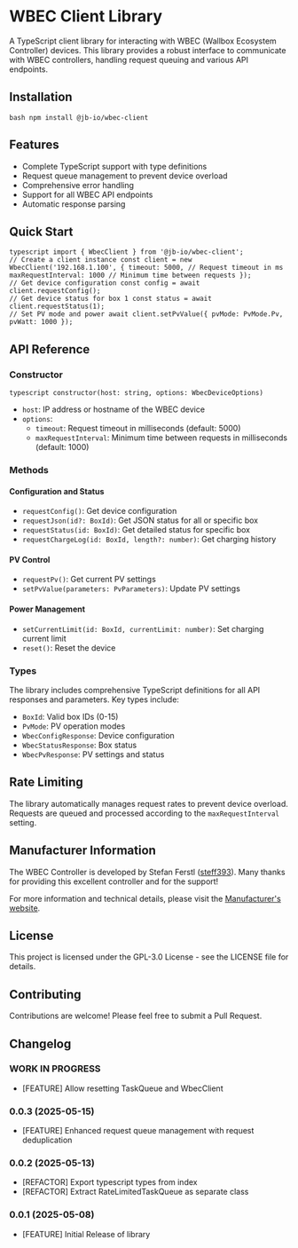 # WBEC Client Library

A TypeScript client library for interacting with WBEC (Wallbox Ecosystem Controller) devices. This library provides a robust interface to communicate with WBEC controllers, handling request queuing and various API endpoints.

## Installation
```
bash npm install @jb-io/wbec-client
``` 

## Features

- Complete TypeScript support with type definitions
- Request queue management to prevent device overload
- Comprehensive error handling
- Support for all WBEC API endpoints
- Automatic response parsing

## Quick Start
```
typescript import { WbecClient } from '@jb-io/wbec-client';
// Create a client instance const client = new WbecClient('192.168.1.100', { timeout: 5000, // Request timeout in ms maxRequestInterval: 1000 // Minimum time between requests });
// Get device configuration const config = await client.requestConfig();
// Get device status for box 1 const status = await client.requestStatus(1);
// Set PV mode and power await client.setPvValue({ pvMode: PvMode.Pv, pvWatt: 1000 });
``` 

## API Reference

### Constructor
```
typescript constructor(host: string, options: WbecDeviceOptions)
``` 

- `host`: IP address or hostname of the WBEC device
- `options`:
  - `timeout`: Request timeout in milliseconds (default: 5000)
  - `maxRequestInterval`: Minimum time between requests in milliseconds (default: 1000)

### Methods

#### Configuration and Status

- `requestConfig()`: Get device configuration
- `requestJson(id?: BoxId)`: Get JSON status for all or specific box
- `requestStatus(id: BoxId)`: Get detailed status for specific box
- `requestChargeLog(id: BoxId, length?: number)`: Get charging history

#### PV Control

- `requestPv()`: Get current PV settings
- `setPvValue(parameters: PvParameters)`: Update PV settings

#### Power Management

- `setCurrentLimit(id: BoxId, currentLimit: number)`: Set charging current limit
- `reset()`: Reset the device

### Types

The library includes comprehensive TypeScript definitions for all API responses and parameters. Key types include:

- `BoxId`: Valid box IDs (0-15)
- `PvMode`: PV operation modes
- `WbecConfigResponse`: Device configuration
- `WbecStatusResponse`: Box status
- `WbecPvResponse`: PV settings and status

## Rate Limiting

The library automatically manages request rates to prevent device overload. Requests are queued and processed according to the `maxRequestInterval` setting.

## Manufacturer Information

The WBEC Controller is developed by Stefan Ferstl ([steff393](https://github.com/steff393/wbec)). Many thanks for providing this excellent controller and for the support!

For more information and technical details, please visit the [Manufacturer's website](https://steff393.github.io/wbec-site/).

## License

This project is licensed under the GPL-3.0 License - see the LICENSE file for details.

## Contributing

Contributions are welcome! Please feel free to submit a Pull Request.

## Changelog
<!--
    Placeholder for the next version (at the beginning of the line):
    ### **WORK IN PROGRESS**
-->
### **WORK IN PROGRESS**
* [FEATURE] Allow resetting TaskQueue and WbecClient

### 0.0.3 (2025-05-15)
* [FEATURE] Enhanced request queue management with request deduplication

### 0.0.2 (2025-05-13)
* [REFACTOR] Export typescript types from index
* [REFACTOR] Extract RateLimitedTaskQueue as separate class

### 0.0.1 (2025-05-08)
* [FEATURE] Initial Release of library
